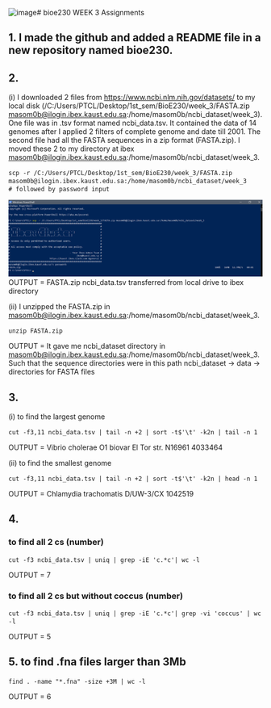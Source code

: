 ![image](https://github.com/user-attachments/assets/c9c7bd11-9d71-49ed-8c65-de247ff2d51f)# bioe230 WEEK 3 Assignments


## 1. I made the github and added a README file in a new repository named bioe230.

## 2. 

(i) I downloaded 2 files from https://www.ncbi.nlm.nih.gov/datasets/ to my local disk (/C:/Users/PTCL/Desktop/1st_sem/BioE230/week_3/FASTA.zip masom0b@ilogin.ibex.kaust.edu.sa:/home/masom0b/ncbi_dataset/week_3). One file was in .tsv format named ncbi_data.tsv. It contained the data of 14 genomes after I applied 2 filters of complete genome and date till 2001. The second file had all the FASTA sequences in a zip format (FASTA.zip). I moved these 2 to my directory at ibex masom0b@ilogin.ibex.kaust.edu.sa:/home/masom0b/ncbi_dataset/week_3. 
```
scp -r /C:/Users/PTCL/Desktop/1st_sem/BioE230/week_3/FASTA.zip masom0b@ilogin.ibex.kaust.edu.sa:/home/masom0b/ncbi_dataset/week_3       # followed by password input
```

![Alt text](/Screenshot1.png?raw=true)
OUTPUT = FASTA.zip ncbi_data.tsv transferred from local drive to ibex directory

(ii) I unzipped the FASTA.zip in masom0b@ilogin.ibex.kaust.edu.sa:/home/masom0b/ncbi_dataset/week_3.

```
unzip FASTA.zip
```

OUTPUT = It gave me ncbi_dataset directory in masom0b@ilogin.ibex.kaust.edu.sa:/home/masom0b/ncbi_dataset/week_3. Such that the sequence directories were in this path ncbi_dataset -> data -> directories for FASTA files

## 3. 

(i) to find the largest genome
```
cut -f3,11 ncbi_data.tsv | tail -n +2 | sort -t$'\t' -k2n | tail -n 1
```
OUTPUT = Vibrio cholerae O1 biovar El Tor str. N16961    4033464

(ii) to find the smallest genome 
```
cut -f3,11 ncbi_data.tsv | tail -n +2 | sort -t$'\t' -k2n | head -n 1
```
OUTPUT = Chlamydia trachomatis D/UW-3/CX 1042519

## 4. 
### to find all 2 cs (number)
```
cut -f3 ncbi_data.tsv | uniq | grep -iE 'c.*c'| wc -l
```
OUTPUT = 7

### to find all 2 cs but without coccus (number)
```
cut -f3 ncbi_data.tsv | uniq | grep -iE 'c.*c'| grep -vi 'coccus' | wc -l
```
OUTPUT = 5

## 5. to find .fna files larger than 3Mb
```
find . -name "*.fna" -size +3M | wc -l
```
OUTPUT = 6
